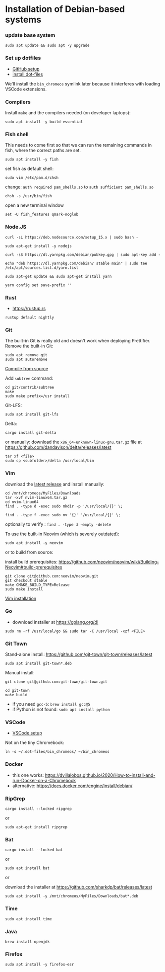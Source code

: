 # Installation of Debian-based systems

### update base system

```
sudo apt update && sudo apt -y upgrade
```

### Set up dotfiles

- [GitHub setup](github.md)
- [install dot-files](install-dotfiles.md)

We'll install the `bin_chromeos` symlink later because it interferes with
loading VSCode extensions.

### Compilers

Install `make` and the compilers needed (on developer laptops):

```
sudo apt install -y build-essential
```

### Fish shell

This needs to come first so that we can run the remaining commands in fish,
where the correct paths are set.

```
sudo apt install -y fish
```

set fish as default shell:

```
sudo vim /etc/pam.d/chsh
```

change: `auth required pam_shells.so` to `auth sufficient pam_shells.so`

```
chsh -s /usr/bin/fish
```

open a new terminal window

```
set -U fish_features qmark-noglob
```

### Node.JS

```
curl -sL https://deb.nodesource.com/setup_15.x | sudo bash -
```

```
sudo apt-get install -y nodejs
```

```
curl -sS https://dl.yarnpkg.com/debian/pubkey.gpg | sudo apt-key add -
```

```
echo "deb https://dl.yarnpkg.com/debian/ stable main" | sudo tee /etc/apt/sources.list.d/yarn.list
```

```
sudo apt-get update && sudo apt-get install yarn
```

```
yarn config set save-prefix ''
```

### Rust

- https://rustup.rs

```
rustup default nightly
```

### Git

The built-in Git is really old and doesn't work when deploying Prettifier.
Remove the built-in Git:

```
sudo apt remove git
sudo apt autoremove
```

[Compile from source](https://git-scm.com/book/en/v2/Getting-Started-Installing-Git)

Add `subtree` command:

```
cd git/contrib/subtree
make
sudo make prefix=/usr install
```

Git-LFS:

```
sudo apt install git-lfs
```

Delta:

```
cargo install git-delta
```

or manually: download the `x86_64-unknown-linux-gnu.tar.gz` file at
https://github.com/dandavison/delta/releases/latest

```
tar xf <file>
sudo cp <subfolder>/delta /usr/local/bin
```

### Vim

download the [latest release](https://github.com/neovim/neovim/releases/latest) and install manually:

```
cd /mnt/chromeos/MyFiles/Downloads
tar -xvf nvim-linux64.tar.gz
cd nvim-linux64
find . -type d -exec sudo mkdir -p '/usr/local/{}' \;

find . -type f -exec sudo mv '{}' '/usr/local/{}' \;
```

optionally to verify : `find . -type d -empty -delete`


To use the built-in Neovim (which is severely outdated):

```
sudo apt install -y neovim
```

or to build from source:

install build prerequisites:
https://github.com/neovim/neovim/wiki/Building-Neovim#build-prerequisites

```
git clone git@github.com:neovim/neovim.git
git checkout stable
make CMAKE_BUILD_TYPE=Release
sudo make install
```

[Vim installation](vim_installation.md)

### Go

- download installer at https://golang.org/dl

```
sudo rm -rf /usr/local/go && sudo tar -C /usr/local -xzf <FILE>
```

### Git Town

Stand-alone install: https://github.com/git-town/git-town/releases/latest

```
sudo apt install git-town*.deb
```

Manual install:

```
git clone git@github.com:git-town/git-town.git
```

```
cd git-town
make build
```

- if you need `gcc-5`: `brew install gcc@5`
- if Python is not found: `sudo apt install python`

### VSCode

- [VSCode setup](vscode.md)

Not on the tiny Chromebook:

```
ln -s ~/.dot-files/bin_chromeos/ ~/bin_chromeos
```

### Docker

- this one works:
  https://dvillalobos.github.io/2020/How-to-install-and-run-Docker-on-a-Chromebook
- alternative: https://docs.docker.com/engine/install/debian/

### RipGrep

```
cargo install --locked ripgrep
```

or

```
sudo apt-get install ripgrep
```

### Bat

```
cargo install --locked bat
```

or

```
sudo apt install bat
```

or

download the installer at https://github.com/sharkdp/bat/releases/latest

```
sudo apt install -y /mnt/chromeos/MyFiles/Downloads/bat*.deb
```

### Time

```
sudo apt install time
```

### Java

```
brew install openjdk
```

### Firefox

```
sudo apt install -y firefox-esr
```
